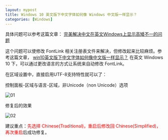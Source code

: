 ```yaml
---
layout: mypost
title: Windows 10 英文版下中文字体如何像 Windows 中文版一样显示？
categories: [Windows]
---
```


具体问题可以参考这篇文章：
[完美解决中文在英文Windows上显示高矮不一的问题](https://shajisoft.com/shajisoft_wp/cn/%E5%AE%8C%E7%BE%8E%E8%A7%A3%E5%86%B3%E4%B8%AD%E6%96%87%E5%9C%A8%E8%8B%B1%E6%96%87windows%E4%B8%8A%E6%98%BE%E7%A4%BA%E9%AB%98%E7%9F%AE%E4%B8%8D%E4%B8%80%E7%9A%84%E9%97%AE%E9%A2%98/)

这个问题可以使修改 FontLink 相关注册表文件来解决，但修改起来比较麻烦。参考这篇文章，
[win10英文版下中文字体如何像中文版一样显示？](https://www.zhihu.com/question/58055812)
在英文 Windows 10 下，可以通过更改语言的方式让系统来自动修改 FontLink。 

在区域设置中，直接启用UTF-8支持特性就可以了：

控制面板-区域与语言-区域，非Unicode（non Unicode）选项

![01](01.png)

修复后的效果

![02](02.png)

建议重点：<font color=red>先选择 Chinese(Traditional)，重启后修改回 Chinese(Simplified)，再次重启</font>后成功修复。
